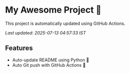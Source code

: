 # My Awesome Project 🚀

This project is automatically updated using GitHub Actions.

_Last updated: 2025-07-13 04:57:33 IST_

## Features
- Auto-update README using Python 🐍
- Auto Git push with GitHub Actions 🤖
